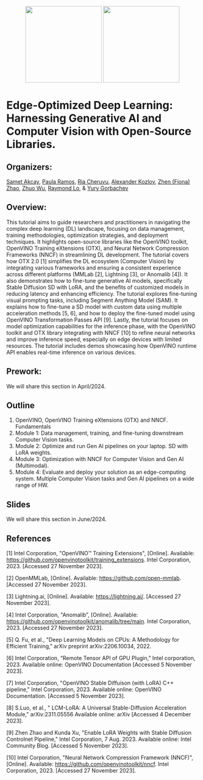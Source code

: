 
<p align="center">
  <img src="https://github.com/openvinotoolkit/openvino_notebooks/assets/10940214/55709b5a-684e-4bf7-b7f4-2fe10638c7fa" width=200/>
  <img src="https://user-images.githubusercontent.com/10940214/165389618-63e6b369-76cd-4880-9582-360c58c8675d.png" width=200/>
</p>

# Edge-Optimized Deep Learning: Harnessing Generative AI and Computer Vision with Open-Source Libraries.

## Organizers:

[Samet Akcay](https://www.linkedin.com/in/sametakcay/), [Paula Ramos](https://www.linkedin.com/in/paula-ramos-41097319/), [Ria Cheruvu](https://www.linkedin.com/in/ria-cheruvu-54348a173/), [Alexander Kozlov](https://www.linkedin.com/in/alexander-kozlov-8abb20b2/), [Zhen (Fiona) Zhao](https://www.linkedin.com/in/zhen-fiona-zhao-45b818a9/), [Zhuo Wu](https://www.linkedin.com/in/wuzhuo/), [Raymond Lo](https://www.linkedin.com/in/raymondlo84/), & [Yury Gorbachev](https://www.linkedin.com/in/yurygorbachev/)


## Overview:

This tutorial aims to guide researchers and practitioners in navigating the complex deep learning (DL) landscape, focusing on data management, training methodologies, optimization strategies, and deployment techniques. It highlights open-source libraries like the OpenVINO toolkit, OpenVINO Training eXtensions (OTX), and Neural Network Compression Frameworks (NNCF) in streamlining DL development. The tutorial covers how OTX 2.0 [1] simplifies the DL ecosystem (Computer Vision) by integrating various frameworks and ensuring a consistent experience across different platforms (MMLab [2], Lightning [3], or Anomalib [4]). It also demonstrates how to  fine-tune generative AI models, specifically Stable Diffusion SD with LoRA, and the benefits of customized models in reducing latency and enhancing efficiency. The tutorial explores fine-tuning visual prompting tasks, including Segment Anything Model (SAM). It explains how to fine-tune a SD model with custom data using multiple acceleration methods [5, 6], and how to deploy the fine-tuned model using OpenVINO Transformation Passes API [9]. Lastly, the tutorial focuses on model optimization capabilities for the inference phase, with the OpenVINO toolkit and OTX library integrating with NNCF [10] to refine neural networks and improve inference speed, especially on edge devices with limited resources. The tutorial includes demos showcasing how OpenVINO runtime API enables real-time inference on various devices.


## Prework:
We will share this section in April/2024.

## Outline

1.	OpenVINO, OpenVINO Training eXtensions (OTX) and NNCF. Fundamentals
2.	Module 1: Data management, training, and fine-tuning downstream Computer Vision tasks.
3.	Module 2: Optimize and run Gen AI pipelines on your laptop. SD with LoRA weights. 
4.	Module 3: Optimization with NNCF for Computer Vision and Gen AI (Multimodal).
5.	Module 4: Evaluate and deploy your solution as an edge-computing system. Multiple Computer Vision tasks and Gen AI pipelines on a wide range of HW.

## Slides
We will share this section in June/2024.

## References 
[1] Intel Corporation, "OpenVINO™ Training Extensions", [Online]. Available: https://github.com/openvinotoolkit/training_extensions. Intel Corporation, 2023. [Accessed 27 November 2023]. 

[2] OpenMMLab, [Online]. Available: https://github.com/open-mmlab.  [Accessed 27 November 2023]. 

[3] Lightning.ai, [Online]. Available: https://lightning.ai/. [Accessed 27 November 2023].

[4] Intel Corporation, "Anomalib”, [Online]. Available: https://github.com/openvinotoolkit/anomalib/tree/main. Intel Corporation, 2023. [Accessed 27 November 2023].

[5] Q. Fu, et al., "Deep Learning Models on CPUs: A Methodology for Efficient Training," arXiv preprint arXiv:2206.10034, 2022. 

[6] Intel Corporation, “Remote Tensor API of GPU Plugin,” Intel corporation, 2023. Available online: OpenVINO Documentation [Accessed 5 November 2023].

[7] Intel Corporation, "OpenVINO Stable Diffuison (with LoRA) C++ pipeline," Intel Corporation, 2023. Available online: OpenVINO Documentation. [Accessed 5 November 2023].

[8] S.Luo, et al., " LCM-LoRA: A Universal Stable-Diffusion Acceleration Module," arXiv:2311.05556 Available online: arXiv [Accessed 4 December 2023].

[9] Zhen Zhao and Kunda Xu, "Enable LoRA Weights with Stable Diffusion Controlnet Pipeline," Intel Corporation, 7 Aug. 2023. Available online: Intel Community Blog. [Accessed 5 November 2023].

[10] Intel Corporation, "Neural Network Compression Framework (NNCF)", [Online]. Available: https://github.com/openvinotoolkit/nncf. Intel Corporation, 2023. [Accessed 27 November 2023].




